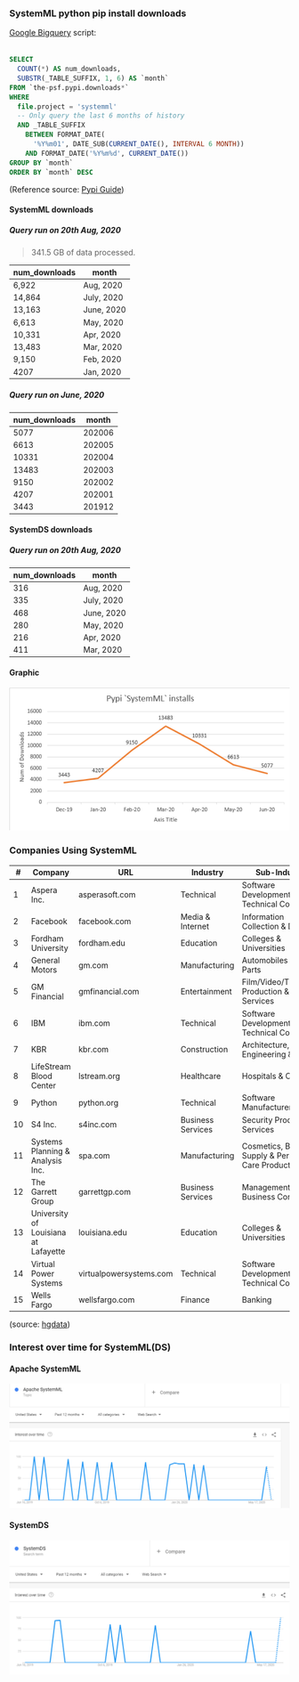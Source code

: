 ### SystemML python pip install downloads

[Google Bigquery](https://console.cloud.google.com/bigquery) script:
```sql

SELECT
  COUNT(*) AS num_downloads,
  SUBSTR(_TABLE_SUFFIX, 1, 6) AS `month`
FROM `the-psf.pypi.downloads*`
WHERE
  file.project = 'systemml'
  -- Only query the last 6 months of history
  AND _TABLE_SUFFIX
    BETWEEN FORMAT_DATE(
      '%Y%m01', DATE_SUB(CURRENT_DATE(), INTERVAL 6 MONTH))
    AND FORMAT_DATE('%Y%m%d', CURRENT_DATE())
GROUP BY `month`
ORDER BY `month` DESC
```
(Reference source: [Pypi Guide](https://packaging.python.org/guides/analyzing-pypi-package-downloads/))

#### SystemML downloads

##### Query run on 20th Aug, 2020

> 341.5 GB of data processed.

| num_downloads | month |
| --- | --- |
| 6,922 | Aug, 2020 |
| 14,864 | July, 2020 |
| 13,163 | June, 2020 |
| 6,613 | May, 2020 |
| 10,331 | Apr, 2020 |
| 13,483 | Mar, 2020 |
| 9,150 | Feb, 2020 |
| 4207 | Jan, 2020 |

##### Query run on June, 2020
| num_downloads | month |
| --- | --- |
| 5077 | 202006 |
| 6613 | 202005 |
| 10331 |202004 |
| 13483 | 202003 |
| 9150 | 202002 |
| 4207 | 202001 |
| 3443 | 201912 |

#### SystemDS downloads

##### Query run on 20th Aug, 2020
| num_downloads | month |
| --- | --- |
| 316 | Aug, 2020 |
| 335 | July, 2020 |
| 468 | June, 2020 |
| 280 | May, 2020 |
| 216 | Apr, 2020 |
| 411 | Mar, 2020 |

#### Graphic

![Graph](./media/pypi-installs-systemml-2020-06-14.png)


### Companies Using SystemML

| #  	| Company                              	| URL                     	| Industry          	| Sub-Industry                                      	|
|----	|--------------------------------------	|-------------------------	|-------------------	|---------------------------------------------------	|
| 1  	| Aspera Inc.                          	| asperasoft.com          	| Technical         	| Software Development & Technical Consulting       	|
| 2  	| Facebook                             	| facebook.com            	| Media & Internet  	| Information Collection & Delivery                 	|
| 3  	| Fordham University                   	| fordham.edu             	| Education         	| Colleges & Universities                           	|
| 4  	| General Motors                       	| gm.com                  	| Manufacturing     	| Automobiles & Auto Parts                          	|
| 5  	| GM Financial                         	| gmfinancial.com         	| Entertainment     	| Film/Video/Theatrical Production & Services       	|
| 6  	| IBM                                  	| ibm.com                 	| Technical         	| Software Development & Technical Consulting       	|
| 7  	| KBR                                  	| kbr.com                 	| Construction      	| Architecture, Engineering & Design                	|
| 8  	| LifeStream Blood Center              	| lstream.org             	| Healthcare        	| Hospitals & Clinics                               	|
| 9  	| Python                               	| python.org              	| Technical         	| Software Manufacturers                            	|
| 10 	| S4 Inc.                              	| s4inc.com               	| Business Services 	| Security Products & Services                      	|
| 11 	| Systems Planning & Analysis Inc.     	| spa.com                 	| Manufacturing     	| Cosmetics, Beauty Supply & Personal Care Products 	|
| 12 	| The Garrett Group                    	| garrettgp.com           	| Business Services 	| Management & Business Consulting                  	|
| 13 	| University of Louisiana at Lafayette 	| louisiana.edu           	| Education         	| Colleges & Universities                           	|
| 14 	| Virtual Power Systems                	| virtualpowersystems.com 	| Technical         	| Software Development & Technical Consulting       	|
| 15 	| Wells Fargo                          	| wellsfargo.com          	| Finance           	| Banking                                           	|

(source: [hgdata](https://discovery.hgdata.com/product/apache-systemml))

### Interest over time for SystemML(DS)

#### Apache SystemML

![Apache SystemML Trends](./media/Apache-SystemML-google-trends-2020-06-14.png)

#### SystemDS

![SystemDS](./media/SystemDS-google-trends-2020-06-14.png)
